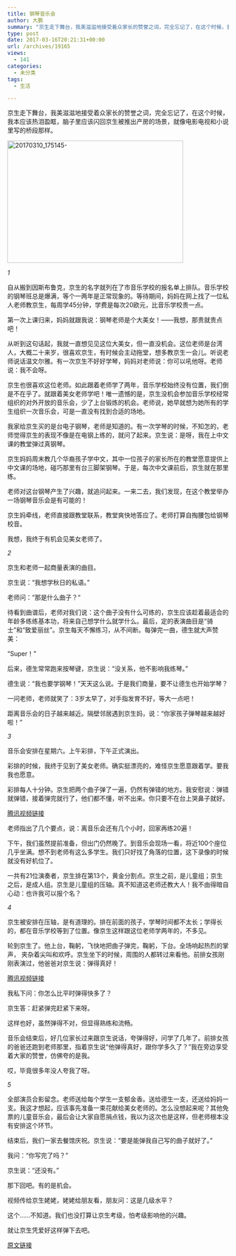 ```yaml
---
title: 钢琴音乐会
author: 大鹏
summary: "京生走下舞台，我美滋滋地接受着众家长的赞誉之词，完全忘记了，在这个时候，我本应该热泪盈眶，脑子里应该闪回京生被推出产房的场景，就像电影电视和小说里写的桥段那样。"
type: post
date: 2017-03-16T20:21:31+00:00
url: /archives/19165
views:
  - 141
categories:
  - 未分类
tags:
  - 生活

---
```

京生走下舞台，我美滋滋地接受着众家长的赞誉之词，完全忘记了，在这个时候，我本应该热泪盈眶，脑子里应该闪回京生被推出产房的场景，就像电影电视和小说里写的桥段那样。

[<img src="http://pzhao.org/wp-content/uploads/2017/03/20170310_175145-.jpg" alt="20170310_175145-" width="400" height="278" class="alignnone size-full wp-image-19166" srcset="http://pzhao.org/wp-content/uploads/2017/03/20170310_175145-.jpg 400w, http://pzhao.org/wp-content/uploads/2017/03/20170310_175145--300x208.jpg 300w" sizes="(max-width: 400px) 100vw, 400px" />][1]

_1_

自从搬到因斯布鲁克，京生的名字就列在了市音乐学校的报名单上排队。音乐学校的钢琴班总是爆满，等个一两年是正常现象的。等待期间，妈妈在网上找了一位私人老师教京生，每周学45分钟，学费是每次20欧元，比音乐学校贵一点。

第一次上课归来，妈妈就跟我说：钢琴老师是个大美女！——我想，那贵就贵点吧！

从听到这句话起，我就一直想见见这位大美女，但一直没机会。这位老师是台湾人，大概二十来岁，很喜欢京生，有时候会主动拖堂，想多教京生一会儿。听说老师说话温文尔雅。有一次京生不好好学琴，妈妈对老师说：你可以吼他呀。老师说：我不会呀。

京生也很喜欢这位老师。如此跟着老师学了两年，音乐学校始终没有位置，我们倒是不在乎了。就跟着美女老师学吧！唯一遗憾的是，京生没机会参加音乐学校经常组织的对外开放的音乐会，少了上台锻炼的机会。老师说，她早就想为她所有的学生组织一次音乐会，可是一直没有找到合适的场地。

我家给京生买的是台电子钢琴，老师是知道的。有一次学琴的时候，不知怎的，老师觉得京生的表现不像是在电钢上练的，就问了起来。京生说：是呀，我在上中文课的教堂弹过真钢琴。

京生妈妈周末教几个华裔孩子学中文，其中一位孩子的家长所在的教堂愿意提供上中文课的场地，碰巧那里有台三脚架钢琴。于是，每次中文课前后，京生就在那里练。

老师对这台钢琴产生了兴趣，就追问起来。一来二去，我们发现，在这个教堂举办一场钢琴音乐会是有可能的！

京生妈牵线，老师直接跟教堂联系，教堂爽快地答应了。老师打算自掏腰包给钢琴校音。

我想，我终于有机会见美女老师了。

_2_

京生和老师一起商量表演的曲目。

京生说：“我想学秋日的私语。”

老师问：“那是什么曲子？“

待看到曲谱后，老师对我们说：这个曲子没有什么可练的，京生应该趁着最适合的年龄多练练基本功，将来自己想学什么就学什么。最后，定的表演曲目是“骑士”和“致爱丽丝”。京生每天不懈练习，从不间断。每弹完一曲，德生就大声赞美：

“Super！”

后来，德生常常跑来按琴键，京生说：“没关系，他不影响我练琴。”

德生说：“我也要学钢琴！”天天这么说。于是我们商量，要不让德生也开始学琴？

一问老师，老师就笑了：3岁太早了，对手指发育不好，等大一点吧！

距离音乐会的日子越来越近。隔壁邻居遇到京生妈，说：“你家孩子弹琴越来越好啦！”

_3_

音乐会安排在星期六。上午彩排，下午正式演出。

彩排的时候，我终于见到了美女老师。确实挺漂亮的，难怪京生愿意跟着学。要我我也愿意。

彩排每人十分钟。京生把两个曲子弹了一遍，仍然有弹错的地方。我安慰说：弹错就弹错，接着弹完就行了，他们都不懂，听不出来。你只要不在台上哭鼻子就好。



[腾讯视频链接][2]

老师指出了几个要点，说：离音乐会还有几个小时，回家再练20遍！

下午，我们虽然提前准备，但出门仍然晚了。到音乐会现场一看，将近100个座位几乎坐满。想不到老师有这么多学生。我们只好找了角落的位置，这下录像的时候就没有好机位了。

一共有21位演奏者，京生排在第13个，黄金分割点。京生之前，是儿童组；京生之后，是成人组。京生是儿童组的压轴。真不知道这老师还教大人！我不由得暗自心动：也许我可以报个名？

_4_

京生被安排在压轴，是有道理的。排在前面的孩子，学琴时间都不太长；学得长的，都在音乐学校等到了位置。像京生这样跟这位老师学两年的，不多见。

轮到京生了。他上台，鞠躬，飞快地把曲子弹完，鞠躬，下台。全场响起热烈的掌声， 夹杂着尖叫和欢呼。京生坐下的时候，周围的人都转过来看他。前排女孩刚刚表演过，他爸爸对京生说：弹得真好！



[腾讯视频链接][3]

我私下问：你怎么比平时弹得快多了？

京生答：赶紧弹完赶紧下来呀。

这样也好，虽然弹得不对，但显得熟练和流畅。

音乐会结束后，好几位家长过来跟京生说话，夸弹得好，问学了几年了。前排女孩的爸爸还跑到老师那里，指着京生说“他弹得真好，跟你学多久了？”我在旁边享受着大家的赞誉，仿佛夸的是我。

哎，毕竟很多年没人夸我了呀。

_5_

全部演员合影留念。老师送给每个学生一支郁金香。送给德生一支，还送给妈妈一支。我这才想起，应该事先准备一束花献给美女老师的。怎么没想起来呢？其他免票的儿童音乐会，最后会让大家自愿捐点钱，我以为这次也是这样，但老师根本没有安排这个环节。

结束后，我们一家去餐馆庆祝。京生说：“要是能弹我自己写的曲子就好了。”

我问：“你写完了吗？”

京生说：“还没有。”

那下回吧。有的是机会。

视频传给京生姥姥，姥姥给朋友看，朋友问：这是几级水平？

这个……不知道。我们也没打算让京生考级，怕考级影响他的兴趣。

就让京生凭爱好这样弹下去吧。

 [1]: http://pzhao.org/wp-content/uploads/2017/03/20170310_175145-.jpg
 [2]: http://v.qq.com/x/page/l0383oq166h.html
 [3]: http://v.qq.com/x/page/p038318o2bi.html

[原文链接](http://dapengde.com/archives/19165)

